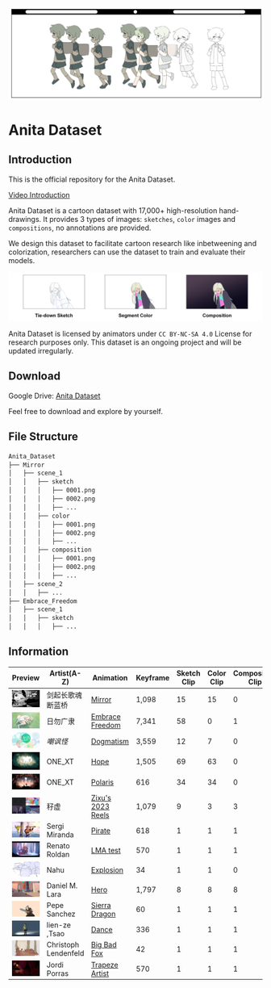 ![image](./assets/teaser.png)

# Anita Dataset

## Introduction

This is the official repository for the Anita Dataset. 

[Video Introduction](https://youtu.be/k_nwXkyXaHc)

Anita Dataset is a cartoon dataset with 17,000+ high-resolution hand-drawings. It provides 3 types of images: `sketches`, `color` images and `compositions`, no annotations are provided. 

We design this dataset to facilitate cartoon research like inbetweening and colorization, researchers can use the dataset to train and evaluate their models.

![image](./assets/intro.png)

Anita Dataset is licensed by animators under `CC BY-NC-SA 4.0` License for research purposes only. This dataset is an ongoing project and will be updated irregularly.


## Download

Google Drive: [Anita Dataset](https://drive.google.com/drive/folders/1J9J9Q6J9J9Q6J9Q6J9Q6J9Q6J9Q6J9Q6)

Feel free to download and explore by yourself.

## File Structure

```bash
Anita_Dataset
├── Mirror
│   ├── scene_1
│   │   ├── sketch
│   │   │   ├── 0001.png
│   │   │   ├── 0002.png
│   │   │   ├── ...
│   │   ├── color
│   │   │   ├── 0001.png
│   │   │   ├── 0002.png
│   │   │   ├── ...
│   │   ├── composition
│   │   │   ├── 0001.png
│   │   │   ├── 0002.png
│   │   │   ├── ...
│   ├── scene_2
│   │   ├── ...
├── Embrace_Freedom
│   ├── scene_1
│   │   ├── sketch
│   │   │   ├── ...
```

## Information

| Preview | Artist(A-Z)  | Animation         | Keyframe | Sketch Clip | Color Clip | Composition Clip |
|--------|--------------|-------------------|----------|-------------|------------|------------------|
| ![image](./assets/mirror.png)       | 剑起长歌魂断蓝桥 | [Mirror](https://www.bilibili.com/video/BV1fo4y1x7Kf)            | 1,098    | 15          | 15         | 0                | |
| ![image](./assets/embrace_freedom.jpg)       | 日勿广隶      | [Embrace Freedom](https://www.bilibili.com/video/BV15P41167Xr)   | 7,341    | 58          | 0          | 1                |
| ![image](./assets/dogmatism.jpg)       | _嘲讽怪_     | [Dogmatism](https://www.bilibili.com/video/BV1Ct4y1x7hd/)         | 3,559    | 12          | 7          | 0                |
| ![image](./assets/hope.png)       | ONE_XT   | [Hope](https://www.bilibili.com/video/BV1XS4y187rP/)              | 1,505    | 69          | 63         | 0                |
| ![image](./assets/polaris.png)       | ONE_XT   | [Polaris](https://www.bilibili.com/video/BV1Ki4y1a79S/)           | 616      | 34          | 34         | 0                |
| ![image](./assets/practice_zixu.jpg)       | 秄虚     | [Zixu's 2023 Reels](https://www.bilibili.com/video/BV1pu4y1M7vQ/) | 1,079    | 9           | 3          | 3                |
| ![image](./assets/pirate.jpg)       | Sergi Miranda     | [Pirate](https://cloud.blender.org/p/gallery/5edd13a01e5ba50266481719) | 618    |  1          |  1         |  1               |
| ![image](./assets/lma_test.png)       | Renato Roldan     | [LMA test](https://cloud.blender.org/p/gallery/5cb45931808c0e42c75ba18d) | 570    | 1           | 1          |  1               |
| ![image](./assets/explosion.png)       | Nahu     | [Explosion](https://cloud.blender.org/p/gallery/5daa438e07ad1b4dd6f36cd6) | 34    |   1         |   1        |   0              |
| ![image](./assets/hero.png)       | Daniel M. Lara     | [Hero](https://youtu.be/pKmSdY56VtY) | 1,797    |  8          |   8        |   8              |
| ![image](./assets/sierra_dragon.png)       | Pepe Sanchez     | [Sierra Dragon](https://cloud.blender.org/p/gallery/612412fb92d84ca3d667c874) | 60    | 1           |  1         |  1               |
| ![image](./assets/dance.png)       | lien-ze ,Tsao     | [Dance](https://cloud.blender.org/p/gallery/5bf6dfb05ae99900f6bb6cd7) | 336    |  1          |  1         |  1               |
| ![image](./assets/big_bad_fox.png)       | Christoph Lendenfeld     | [Big Bad Fox](https://cloud.blender.org/p/gallery/5ec7937478de177e5e1e0247) | 42    |  1          |  1         |   1              |
| ![image](./assets/trapeze_artist.png)       | Jordi Porras     | [Trapeze Artist](https://cloud.blender.org/p/gallery/5eacac7b0319e36ee5c1a5e6) |  570   |  1          |   1        |     1            |

